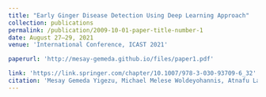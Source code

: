 ```yaml
---
title: "Early Ginger Disease Detection Using Deep Learning Approach"
collection: publications
permalink: /publication/2009-10-01-paper-title-number-1
date: August 27–29, 2021
venue: 'International Conference, ICAST 2021'

paperurl: 'http://mesay-gemeda.github.io/files/paper1.pdf'

link: 'https://link.springer.com/chapter/10.1007/978-3-030-93709-6_32'
citation: 'Mesay Gemeda Yigezu, Michael Melese Woldeyohannis, Atnafu Lambebo Tonja. 2021. &quot;Early Ginger Disease Detection Using Deep Learning Approach.&quot; <i>Advances of Science and Technology: 9th EAI International Conference, ICAST 2021,Springer International Publishing, 2022.</i>'
---
```

